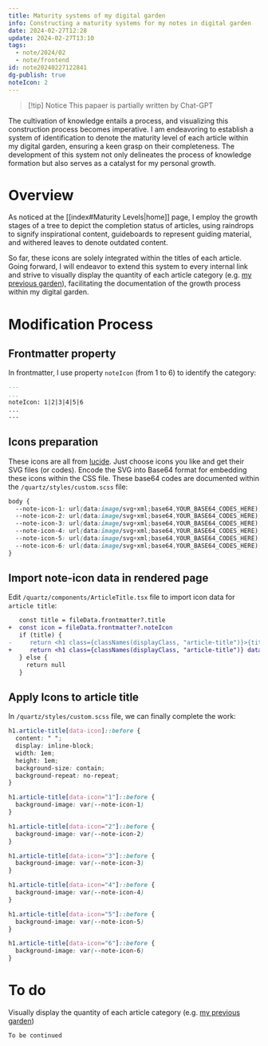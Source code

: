 ```yaml
---
title: Maturity systems of my digital garden
info: Constructing a maturity systems for my notes in digital garden
date: 2024-02-27T12:28
update: 2024-02-27T13:10
tags:
  - note/2024/02
  - note/frontend
id: note20240227122841
dg-publish: true
noteIcon: 2
---
```

>[!tip] Notice
>This papaer is partially written by Chat-GPT

The cultivation of knowledge entails a process, and visualizing this construction process becomes imperative. I am endeavoring to establish a system of identification to denote the maturity level of each article within my digital garden, ensuring a keen grasp on their completeness. The development of this system not only delineates the process of knowledge formation but also serves as a catalyst for my personal growth.

# Overview
As noticed at the [[index#Maturity Levels|home]] page, I employ the growth stages of a tree to depict the completion status of articles, using raindrops to signify inspirational content, guideboards to represent guiding material, and withered leaves to denote outdated content.

So far, these icons are solely integrated within the titles of each article. Going forward, I will endeavor to extend this system to every internal link and strive to visually display the quantity of each article category (e.g. [my previous garden](https://dg.freezing.cool)), facilitating the documentation of the growth process within my digital garden.

# Modification Process

## Frontmatter property
In frontmatter, I use property `noteIcon` (from 1 to 6) to identify the category:

```markdown
---
...
noteIcon: 1|2|3|4|5|6
...
---
```
## Icons preparation
These icons are all from [lucide](https://lucide.dev). Just choose icons you like and get their SVG files (or codes). Encode the SVG into Base64 format for embedding these icons within the CSS file.
These base64 codes are documented within the `/quartz/styles/custom.scss` file:

```scss
body {
  --note-icon-1: url(data:image/svg+xml;base64,YOUR_BASE64_CODES_HERE);
  --note-icon-2: url(data:image/svg+xml;base64,YOUR_BASE64_CODES_HERE);
  --note-icon-3: url(data:image/svg+xml;base64,YOUR_BASE64_CODES_HERE);
  --note-icon-4: url(data:image/svg+xml;base64,YOUR_BASE64_CODES_HERE);
  --note-icon-5: url(data:image/svg+xml;base64,YOUR_BASE64_CODES_HERE);
  --note-icon-6: url(data:image/svg+xml;base64,YOUR_BASE64_CODES_HERE);
}
```

## Import note-icon data in rendered page
Edit `/quartz/components/ArticleTitle.tsx` file to import icon data for `article title`:

```diff
   const title = fileData.frontmatter?.title
+  const icon = fileData.frontmatter?.noteIcon
   if (title) {
-     return <h1 class={classNames(displayClass, "article-title")}>{title}</h1>
+     return <h1 class={classNames(displayClass, "article-title")} data-icon={icon}>{title}</h1>
   } else {
     return null
   }
```
## Apply Icons to article title
In `/quartz/styles/custom.scss` file, we can finally complete the work:
```scss
h1.article-title[data-icon]::before {
  content: " ";
  display: inline-block;
  width: 1em;
  height: 1em;
  background-size: contain;
  background-repeat: no-repeat;
}

h1.article-title[data-icon="1"]::before {
  background-image: var(--note-icon-1)
}

h1.article-title[data-icon="2"]::before {
  background-image: var(--note-icon-2)
}

h1.article-title[data-icon="3"]::before {
  background-image: var(--note-icon-3)
}

h1.article-title[data-icon="4"]::before {
  background-image: var(--note-icon-4)
}

h1.article-title[data-icon="5"]::before {
  background-image: var(--note-icon-5)
}

h1.article-title[data-icon="6"]::before {
  background-image: var(--note-icon-6)
}
```

# To do

Visually display the quantity of each article category (e.g. [my previous garden](https://dg.freezing.cool))

```poetry
To be continued
```
